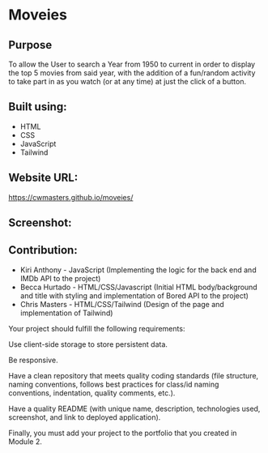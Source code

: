 # Moveies

## Purpose
To allow the User to search a Year from 1950 to current in order to display the top 5 movies from said year, with the addition of a fun/random activity to take part in as you watch (or at any time) at just the click of a button.

## Built using:
* HTML
* CSS
* JavaScript
* Tailwind 

## Website URL:
https://cwmasters.github.io/moveies/

## Screenshot:


## Contribution:
* Kiri Anthony - JavaScript (Implementing the logic for the back end and IMDb API to the project)
* Becca Hurtado - HTML/CSS/Javascript (Initial HTML body/background and title with styling and implementation of Bored API to the project)
* Chris Masters - HTML/CSS/Tailwind (Design of the page and implementation of Tailwind)















Your project should fulfill the following requirements:

Use client-side storage to store persistent data.

Be responsive.

Have a clean repository that meets quality coding standards (file structure, naming conventions, follows best practices for class/id naming conventions, indentation, quality comments, etc.).

Have a quality README (with unique name, description, technologies used, screenshot, and link to deployed application).

Finally, you must add your project to the portfolio that you created in Module 2.

